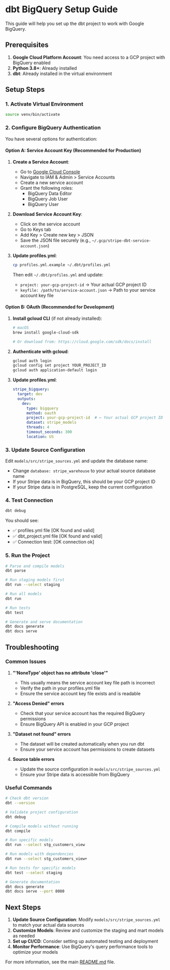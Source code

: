# dbt BigQuery Setup Guide

This guide will help you set up the dbt project to work with Google BigQuery.

## Prerequisites

1. **Google Cloud Platform Account**: You need access to a GCP project with BigQuery enabled
2. **Python 3.8+**: Already installed
3. **dbt**: Already installed in the virtual environment

## Setup Steps

### 1. Activate Virtual Environment

```bash
source venv/bin/activate
```

### 2. Configure BigQuery Authentication

You have several options for authentication:

#### Option A: Service Account Key (Recommended for Production)

1. **Create a Service Account**:
   - Go to [Google Cloud Console](https://console.cloud.google.com/)
   - Navigate to IAM & Admin > Service Accounts
   - Create a new service account
   - Grant the following roles:
     - BigQuery Data Editor
     - BigQuery Job User
     - BigQuery User

2. **Download Service Account Key**:
   - Click on the service account
   - Go to Keys tab
   - Add Key > Create new key > JSON
   - Save the JSON file securely (e.g., `~/.gcp/stripe-dbt-service-account.json`)

3. **Update profiles.yml**:
   ```bash
   cp profiles.yml.example ~/.dbt/profiles.yml
   ```
   
   Then edit `~/.dbt/profiles.yml` and update:
   - `project: your-gcp-project-id` → Your actual GCP project ID
   - `keyfile: /path/to/service-account.json` → Path to your service account key file

#### Option B: OAuth (Recommended for Development)

1. **Install gcloud CLI** (if not already installed):
   ```bash
   # macOS
   brew install google-cloud-sdk
   
   # Or download from: https://cloud.google.com/sdk/docs/install
   ```

2. **Authenticate with gcloud**:
   ```bash
   gcloud auth login
   gcloud config set project YOUR_PROJECT_ID
   gcloud auth application-default login
   ```

3. **Update profiles.yml**:
   ```yaml
   stripe_bigquery:
     target: dev
     outputs:
       dev:
         type: bigquery
         method: oauth
         project: your-gcp-project-id  # ← Your actual GCP project ID
         dataset: stripe_models
         threads: 4
         timeout_seconds: 300
         location: US
   ```

### 3. Update Source Configuration

Edit `models/src/stripe_sources.yml` and update the database name:
- Change `database: stripe_warehouse` to your actual source database name
- If your Stripe data is in BigQuery, this should be your GCP project ID
- If your Stripe data is in PostgreSQL, keep the current configuration

### 4. Test Connection

```bash
dbt debug
```

You should see:
- ✅ profiles.yml file [OK found and valid]
- ✅ dbt_project.yml file [OK found and valid]
- ✅ Connection test: [OK connection ok]

### 5. Run the Project

```bash
# Parse and compile models
dbt parse

# Run staging models first
dbt run --select staging

# Run all models
dbt run

# Run tests
dbt test

# Generate and serve documentation
dbt docs generate
dbt docs serve
```

## Troubleshooting

### Common Issues

1. **"'NoneType' object has no attribute 'close'"**
   - This usually means the service account key file path is incorrect
   - Verify the path in your profiles.yml file
   - Ensure the service account key file exists and is readable

2. **"Access Denied" errors**
   - Check that your service account has the required BigQuery permissions
   - Ensure BigQuery API is enabled in your GCP project

3. **"Dataset not found" errors**
   - The dataset will be created automatically when you run dbt
   - Ensure your service account has permissions to create datasets

4. **Source table errors**
   - Update the source configuration in `models/src/stripe_sources.yml`
   - Ensure your Stripe data is accessible from BigQuery

### Useful Commands

```bash
# Check dbt version
dbt --version

# Validate project configuration
dbt debug

# Compile models without running
dbt compile

# Run specific models
dbt run --select stg_customers_view

# Run models with dependencies
dbt run --select stg_customers_view+

# Run tests for specific models
dbt test --select staging

# Generate documentation
dbt docs generate
dbt docs serve --port 8080
```

## Next Steps

1. **Update Source Configuration**: Modify `models/src/stripe_sources.yml` to match your actual data sources
2. **Customize Models**: Review and customize the staging and mart models as needed
3. **Set up CI/CD**: Consider setting up automated testing and deployment
4. **Monitor Performance**: Use BigQuery's query performance tools to optimize your models

For more information, see the main [README.md](README.md) file. 